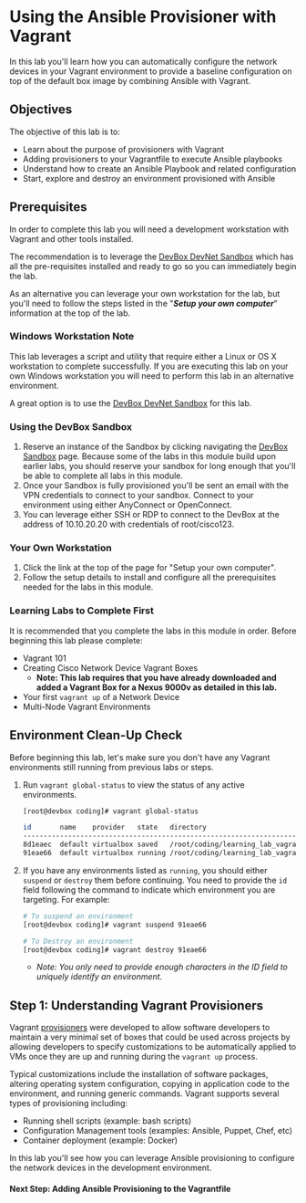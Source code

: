 # Using the Ansible Provisioner with Vagrant

In this lab you'll learn how you can automatically configure the network devices in your Vagrant environment to provide a baseline configuration on top of the default box image by combining Ansible with Vagrant.  

## Objectives

The objective of this lab is to:

* Learn about the purpose of provisioners with Vagrant
* Adding provisioners to your Vagrantfile to execute Ansible playbooks
* Understand how to create an Ansible Playbook and related configuration
* Start, explore and destroy an environment provisioned with Ansible

## Prerequisites

In order to complete this lab you will need a development workstation with Vagrant and other tools installed.  

The recommendation is to leverage the [DevBox DevNet Sandbox](https://devnetsandbox.cisco.com/RM/Diagram/Index/f1a51f3b-3377-444d-97f0-5ad300d976be?diagramType=Topology) which has all the pre-requisites installed and ready to go so you can immediately begin the lab.  

As an alternative you can leverage your own workstation for the lab, but you'll need to follow the steps listed in the "***Setup your own computer***" information at the top of the lab.  

### Windows Workstation Note

This lab leverages a script and utility that require either a Linux or OS X workstation to complete successfully.  If you are executing this lab on your own Windows workstation you will need to perform this lab in an alternative environment.  

A great option is to use the  [DevBox DevNet Sandbox](https://devnetsandbox.cisco.com/RM/Diagram/Index/f1a51f3b-3377-444d-97f0-5ad300d976be?diagramType=Topology) for this lab.  

### Using the DevBox Sandbox

1. Reserve an instance of the Sandbox by clicking navigating the [DevBox Sandbox](https://devnetsandbox.cisco.com/RM/Diagram/Index/f1a51f3b-3377-444d-97f0-5ad300d976be?diagramType=Topology) page.  Because some of the labs in this module build upon earlier labs, you should reserve your sandbox for long enough that you'll be able to complete all labs in this module.  
1. Once your Sandbox is fully provisioned you'll be sent an email with the VPN credentials to connect to your sandbox.  Connect to your environment using either AnyConnect or OpenConnect.  
1. You can leverage either SSH or RDP to connect to the DevBox at the address of 10.10.20.20 with credentials of root/cisco123.  

### Your Own Workstation

1. Click the link at the top of the page for "Setup your own computer".
1. Follow the setup details to install and configure all the prerequisites needed for the labs in this module.  

### Learning Labs to Complete First

It is recommended that you complete the labs in this module in order.  Before beginning this lab please complete:

* Vagrant 101
* Creating Cisco Network Device Vagrant Boxes
  * **Note: This lab requires that you have already downloaded and added a Vagrant Box for a Nexus 9000v as detailed in this lab.**  
* Your first `vagrant up` of a Network Device
* Multi-Node Vagrant Environments

## Environment Clean-Up Check

Before beginning this lab, let's make sure you don't have any Vagrant environments still running from previous labs or steps.  

1. Run `vagrant global-status` to view the status of any active environments.  

    ```bash
    [root@devbox coding]# vagrant global-status

    id       name    provider   state   directory
    ---------------------------------------------------------------------------
    8d1eaec  default virtualbox saved   /root/coding/learning_lab_vagrant_netprog_code/lab01
    91eae66  default virtualbox running /root/coding/learning_lab_vagrant_netprog_code/lab02
    ```

1. If you have any environments listed as `running`, you should either `suspend` or `destroy` them before continuing.  You need to provide the `id` field following the command to indicate which environment you are targeting.  For example:

    ```bash
    # To suspend an environment
    [root@devbox coding]# vagrant suspend 91eae66

    # To Destroy an environment
    [root@devbox coding]# vagrant destroy 91eae66
    ```

    * *Note: You only need to provide enough characters in the ID field to uniquely identify an environment.*

## Step 1: Understanding Vagrant Provisioners

Vagrant [provisioners](https://www.vagrantup.com/intro/getting-started/provisioning.html) were developed to allow software developers to maintain a very minimal set of boxes that could be used across projects by allowing developers to specify customizations to be automatically applied to VMs once they are up and running during the `vagrant up` process.  

Typical customizations include the installation of software packages, altering operating system configuration, copying in application code to the environment, and running generic commands.  Vagrant supports several types of provisioning including:

* Running shell scripts (example: bash scripts)
* Configuration Management tools (examples: Ansible, Puppet, Chef, etc)
* Container deployment (example: Docker)

In this lab you'll see how you can leverage Ansible provisioning to configure the network devices in the development environment.  

#### Next Step: Adding Ansible Provisioning to the Vagrantfile  
